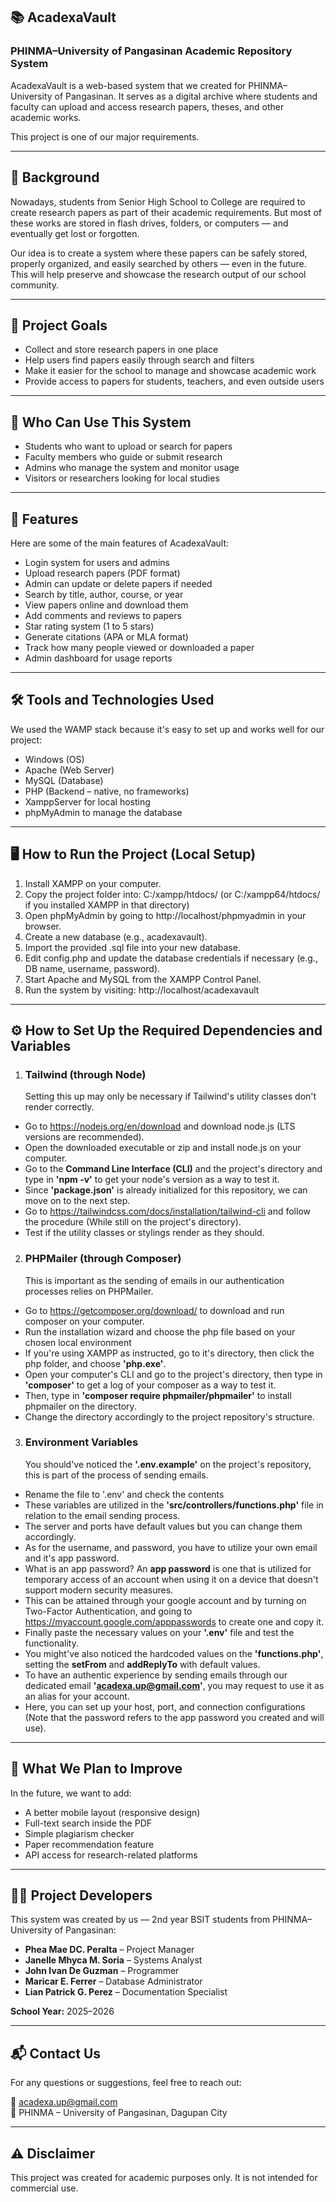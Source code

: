 ## 📚  AcadexaVault  
### PHINMA–University of Pangasinan Academic Repository System

AcadexaVault is a web-based system that we created for PHINMA–University of Pangasinan. It serves as a digital archive where students and faculty can upload and access research papers, theses, and other academic works.

This project is one of our major requirements.

---

## 🧠 Background

Nowadays, students from Senior High School to College are required to create research papers as part of their academic requirements. But most of these works are stored in flash drives, folders, or computers — and eventually get lost or forgotten.

Our idea is to create a system where these papers can be safely stored, properly organized, and easily searched by others — even in the future. This will help preserve and showcase the research output of our school community.

---

## 🎯 Project Goals

- Collect and store research papers in one place  
- Help users find papers easily through search and filters  
- Make it easier for the school to manage and showcase academic work  
- Provide access to papers for students, teachers, and even outside users

---

## 👥 Who Can Use This System

- Students who want to upload or search for papers  
- Faculty members who guide or submit research  
- Admins who manage the system and monitor usage  
- Visitors or researchers looking for local studies

---

## 🧰 Features

Here are some of the main features of AcadexaVault:

- Login system for users and admins  
- Upload research papers (PDF format)  
- Admin can update or delete papers if needed  
- Search by title, author, course, or year  
- View papers online and download them  
- Add comments and reviews to papers  
- Star rating system (1 to 5 stars)  
- Generate citations (APA or MLA format)  
- Track how many people viewed or downloaded a paper  
- Admin dashboard for usage reports

---

## 🛠️ Tools and Technologies Used

We used the WAMP stack because it's easy to set up and works well for our project:

- Windows (OS)  
- Apache (Web Server)  
- MySQL (Database)  
- PHP (Backend – native, no frameworks)  
- XamppServer for local hosting  
- phpMyAdmin to manage the database

---

## 🖥️ How to Run the Project (Local Setup)

1. Install XAMPP on your computer.
2. Copy the project folder into: C:/xampp/htdocs/ (or C:/xampp64/htdocs/ if you installed XAMPP in that directory)
3. Open phpMyAdmin by going to http://localhost/phpmyadmin in your browser.
4. Create a new database (e.g., acadexavault).
5. Import the provided .sql file into your new database.
6. Edit config.php and update the database credentials if necessary (e.g., DB name, username, password).
7. Start Apache and MySQL from the XAMPP Control Panel.
8. Run the system by visiting: http://localhost/acadexavault

---

## ⚙️ How to Set Up the Required Dependencies and Variables

1. ### Tailwind (through Node)

    Setting this up may only be necessary if Tailwind's utility classes don't render correctly.
- Go to https://nodejs.org/en/download and download node.js (LTS versions are recommended).
- Open the downloaded executable or zip and install node.js on your computer.
- Go to the **Command Line Interface (CLI)** and the project's directory and type in **'npm -v'** to get your node's version as a way to test it.
- Since **'package.json'** is already initialized for this repository, we can move on to the next step.
- Go to https://tailwindcss.com/docs/installation/tailwind-cli and follow the procedure (While still on the project's directory).
- Test if the utility classes or stylings render as they should.

2. ### PHPMailer (through Composer)

    This is important as the sending of emails in our authentication processes relies on PHPMailer.
- Go to https://getcomposer.org/download/ to download and run composer on your computer.
- Run the installation wizard and choose the php file based on your chosen local environment
- If you're using XAMPP as instructed, go to it's directory, then click the php folder, and choose **'php.exe'**.
- Open your computer's CLI and go to the project's directory, then type in **'composer'** to get a log of your composer as a way to test it.
- Then, type in **'composer require phpmailer/phpmailer'** to install phpmailer on the directory.
- Change the directory accordingly to the project repository's structure.

3. ### Environment Variables

     You should've noticed the **'.env.example'** on the project's repository, this is part of the process of sending emails.
- Rename the file to '.env' and check the contents
- These variables are utilized in the **'src/controllers/functions.php'** file in relation to the email sending process.
- The server and ports have default values but you can change them accordingly.
- As for the username, and password, you have to utilize your own email and it's app password.
- What is an app password? An **app password** is one that is utilized for temporary access of an account when using it on a device that doesn't support modern security measures.
- This can be attained through your google account and by turning on Two-Factor Authentication, and going to https://myaccount.google.com/apppasswords to create one and copy it.
- Finally paste the necessary values on your **'.env'** file and test the functionality.
- You might've also noticed the hardcoded values on the **'functions.php'**, setting the **setFrom** and **addReplyTo** with default values.
- To have an authentic experience by sending emails through our dedicated email **'acadexa.up@gmail.com'**, you may request to use it as an alias for your account.
- Here, you can set up your host, port, and connection configurations (Note that the password refers to the app password you created and will use).

---

## 🚀 What We Plan to Improve

In the future, we want to add:

- A better mobile layout (responsive design)  
- Full-text search inside the PDF  
- Simple plagiarism checker  
- Paper recommendation feature  
- API access for research-related platforms

---

## 👨‍💻 Project Developers

This system was created by us — 2nd year BSIT students from PHINMA–University of Pangasinan:

- **Phea Mae DC. Peralta** – Project Manager  
- **Janelle Mhyca M. Soria** – Systems Analyst  
- **John Ivan De Guzman** – Programmer  
- **Maricar E. Ferrer** – Database Administrator  
- **Lian Patrick G. Perez** – Documentation Specialist

**School Year:** 2025–2026  

---

## 📬 Contact Us

For any questions or suggestions, feel free to reach out:

📧 acadexa.up@gmail.com  
📍 PHINMA – University of Pangasinan, Dagupan City

---

## ⚠️ Disclaimer

This project was created for academic purposes only. It is not intended for commercial use.